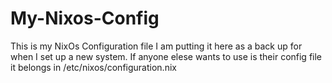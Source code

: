 # My-Nixos-Config
This is my NixOs Configuration file
I am putting it here as a back up for when I set up a new system. 
If anyone elese wants to use is their config file it belongs in /etc/nixos/configuration.nix
